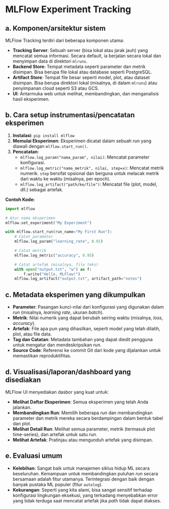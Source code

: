 # MLFlow Experiment Tracking

## a. Komponen/arsitektur sistem
MLFlow Tracking terdiri dari beberapa komponen utama:
- **Tracking Server**: Sebuah server (bisa lokal atau jarak jauh) yang mencatat semua informasi. Secara default, ia berjalan secara lokal dan menyimpan data di direktori `mlruns`.
- **Backend Store**: Tempat metadata seperti parameter dan metrik disimpan. Bisa berupa file lokal atau database seperti PostgreSQL.
- **Artifact Store**: Tempat file besar seperti model, plot, atau dataset disimpan. Bisa berupa direktori lokal (misalnya, di dalam `mlruns`) atau penyimpanan cloud seperti S3 atau GCS.
- **UI**: Antarmuka web untuk melihat, membandingkan, dan menganalisis hasil eksperimen.

## b. Cara setup instrumentasi/pencatatan eksperimen
1.  **Instalasi**: `pip install mlflow`
2.  **Memulai Eksperimen**: Eksperimen dicatat dalam sebuah *run* yang diawali dengan `mlflow.start_run()`.
3.  **Pencatatan**: 
    - `mlflow.log_param("nama_param", nilai)`: Mencatat parameter konfigurasi.
    - `mlflow.log_metric("nama_metrik", nilai, step=x)`: Mencatat metrik numerik. `step` bersifat opsional dan berguna untuk melacak metrik dari waktu ke waktu (misalnya, per epoch).
    - `mlflow.log_artifact("path/ke/file")`: Mencatat file (plot, model, dll.) sebagai artefak.

**Contoh Kode:**
```python
import mlflow

# Atur nama eksperimen
mlflow.set_experiment("My Experiment")

with mlflow.start_run(run_name="My First Run"):
    # Catat parameter
    mlflow.log_param("learning_rate", 0.01)

    # Catat metrik
    mlflow.log_metric("accuracy", 0.95)

    # Catat artefak (misalnya, file teks)
    with open("output.txt", "w") as f:
        f.write("Hello, MLFlow!")
    mlflow.log_artifact("output.txt", artifact_path="notes")
```

## c. Metadata eksperimen yang dikumpulkan
- **Parameter**: Pasangan kunci-nilai dari konfigurasi yang digunakan dalam *run* (misalnya, *learning rate*, ukuran *batch*).
- **Metrik**: Nilai numerik yang dapat berubah seiring waktu (misalnya, *loss*, *accuracy*).
- **Artefak**: File apa pun yang dihasilkan, seperti model yang telah dilatih, plot, atau file data.
- **Tag dan Catatan**: Metadata tambahan yang dapat diedit pengguna untuk mengatur dan mendeskripsikan *run*.
- **Source Code**: Referensi ke commit Git dari kode yang dijalankan untuk memastikan reproduktifitas.

## d. Visualisasi/laporan/dashboard yang disediakan
MLFlow UI menyediakan dasbor yang kuat untuk:
- **Melihat Daftar Eksperimen**: Semua eksperimen yang telah Anda jalankan.
- **Membandingkan Run**: Memilih beberapa *run* dan membandingkan parameter dan metrik mereka secara berdampingan dalam bentuk tabel dan plot.
- **Melihat Detail Run**: Melihat semua parameter, metrik (termasuk plot time-series), dan artefak untuk satu *run*.
- **Melihat Artefak**: Pratinjau atau mengunduh artefak yang disimpan.

## e. Evaluasi umum
- **Kelebihan**: Sangat baik untuk manajemen siklus hidup ML secara keseluruhan. Kemampuan untuk membandingkan puluhan *run* secara bersamaan adalah fitur utamanya. Terintegrasi dengan baik dengan banyak pustaka ML populer (fitur `autolog`).
- **Kekurangan**: Seperti yang kita alami, bisa sangat sensitif terhadap konfigurasi lingkungan eksekusi, yang terkadang menyebabkan error yang tidak terduga saat mencatat artefak jika *path* tidak dapat diakses.